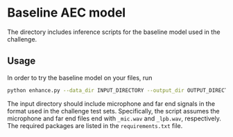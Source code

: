 # Baseline AEC model

The directory includes inference scripts for the baseline model used in the challenge.

## Usage

In order to try the baseline model on your files, run

```sh
python enhance.py --data_dir INPUT_DIRECTORY --output_dir OUTPUT_DIRECTORY
```

The input directory should include microphone and far end signals in the format used in the challenge test sets. 
Specifically, the script assumes the microphone and far end files end with `_mic.wav` and `_lpb.wav`, respectively.
The required packages are listed in the `requirements.txt` file.